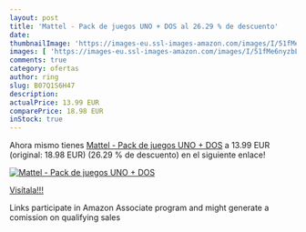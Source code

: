 ```yaml
---
layout: post
title: 'Mattel - Pack de juegos UNO + DOS al 26.29 % de descuento'
date: 
thumbnailImage: 'https://images-eu.ssl-images-amazon.com/images/I/51fMe6nyzbL._SL200_.jpg'
images: [ 'https://images-eu.ssl-images-amazon.com/images/I/51fMe6nyzbL._SL200_.jpg' ]
comments: true
category: ofertas
author: ring
slug: B07Q1S6H47
description:
actualPrice: 13.99 EUR
comparePrice: 18.98 EUR
inStock: true
---
```


Ahora mismo tienes [Mattel - Pack de juegos UNO + DOS](https://www.amazon.es/dp/B07Q1S6H47/?tag=tolees-21) a 13.99 EUR (original: 18.98 EUR) (26.29 %  de descuento) en el siguiente enlace!

[![Mattel - Pack de juegos UNO + DOS](https://images-eu.ssl-images-amazon.com/images/I/51fMe6nyzbL._SL200_.jpg)](https://www.amazon.es/dp/B07Q1S6H47/?tag=tolees-21)

[Visítala!!!](https://www.amazon.es/dp/B07Q1S6H47/?tag=tolees-21)

Links participate in Amazon Associate program and might generate a comission on qualifying sales
